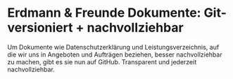 # Erdmann & Freunde Dokumente: Git-versioniert + nachvollziehbar

Um Dokumente wie Datenschutzerklärung und Leistungsverzeichnis, auf die wir uns in Angeboten und Aufträgen beziehen, besser nachvollziehbar zu machen, gibt es sie nun auf GitHub. Transparent und jederzeit nachvollziehbar.
